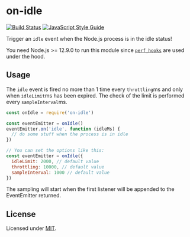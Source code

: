 # on-idle

[![Build Status](https://github.com/Eomm/on-idle/workflows/ci/badge.svg)](https://github.com/Eomm/on-idle/actions)
[![JavaScript Style Guide](https://img.shields.io/badge/code_style-standard-brightgreen.svg)](https://standardjs.com)

Trigger an `idle` event when the Node.js process is in the idle status!

You need Node.js >= 12.9.0 to run this module since [`perf_hooks`](https://nodejs.org/api/perf_hooks.html#perf_hooks_performance_eventlooputilization_utilization1_utilization2) are used under the hood.

## Usage

The `idle` event is fired no more than 1 time every `throttling`ms and only when `idleLimit`ms has been expired.
The check of the limit is performed every `sampleInterval`ms.

```js
const onIdle = require('on-idle')

const eventEmitter = onIdle()
eventEmitter.on('idle', function (idleMs) {
  // do some stuff when the process is in idle
})

// You can set the options like this:
const eventEmitter = onIdle({
  idleLimit: 2000, // default value
  throttling: 10000, // default value
  sampleInterval: 1000 // default value
})
```

The sampling will start when the first listener will be appended to the EventEmitter returned.

## License

Licensed under [MIT](./LICENSE).
